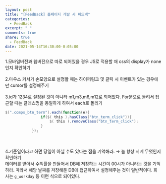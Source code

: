 ```yaml
---
layout: post
title: "[FeedBack] 홈페이지 개발 시 피드백"
categories:
  - FeedBack
excerpt: " "
comments: true
share: true
  - FeedBack
date: 2021-05-14T16:30:00-0:05:00
---
```


1.모바일버전과 웹버전으로 따로 되어있을 경우 JS로 적용할 때 css의 display가 none인지 확인하기
<br><br>
2.마우스 커서가 손모양으로 설정할 때는 하이퍼링크 및 클릭 시 이벤트가 있는 경우에만 cursor를 설정해주기
<br><br>
3.id가 1234로 설정된 것이 아니라 m1,m3,m6,m12로 되어있다. For문으로 돌려서 접근할 때는 클래스명을 동일하게 하여서 each로 돌리기

```powershell
$(".comps_btn_term").each(function(e){
				if($( this ).hasClass("btn_term_click")){
					$( this ).removeClass("btn_term_click");
				}
			});
```
<br><br>
4.기준일이라고 하면 당일이 아닐 수도 있다는 점을 기억해라. → 늘 항상 저게 무엇인지 확인하기<br>
데이터를 받아서 수익률을 만들어서 DB에 저장하는 시간이 00시가 아니라는 것을 기억하라. 따라서 해당 날짜를 저장해둔 DB에 접근하여서 설정해주는 것이 일반적이다. 회사는 `g_workday` 등 이런 식으로 되어있다.